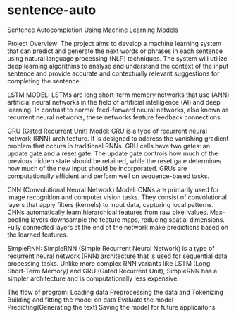 # sentence-auto
Sentence Autocompletion Using Machine Learning Models

Project Overview: The project aims to develop a machine learning system that can predict and generate the next words or phrases in each sentence using natural language processing (NLP) techniques. The system will utilize deep learning algorithms to analyse and understand the context of the input sentence and provide accurate and contextually relevant suggestions for completing the sentence.

LSTM MODEL: LSTMs are long short-term memory networks that use (ANN) artificial neural networks in the field of artificial intelligence (AI) and deep learning. In contrast to normal feed-forward neural networks, also known as recurrent neural networks, these networks feature feedback connections.

GRU (Gated Recurrent Unit) Model: GRU is a type of recurrent neural network (RNN) architecture. It is designed to address the vanishing gradient problem that occurs in traditional RNNs. GRU cells have two gates: an update gate and a reset gate. The update gate controls how much of the previous hidden state should be retained, while the reset gate determines how much of the new input should be incorporated. GRUs are computationally efficient and perform well on sequence-based tasks.

CNN (Convolutional Neural Network) Model: CNNs are primarily used for image recognition and computer vision tasks. They consist of convolutional layers that apply filters (kernels) to input data, capturing local patterns. CNNs automatically learn hierarchical features from raw pixel values. Max-pooling layers downsample the feature maps, reducing spatial dimensions. Fully connected layers at the end of the network make predictions based on the learned features.

SimpleRNN: SimpleRNN (Simple Recurrent Neural Network) is a type of recurrent neural network (RNN) architecture that is used for sequential data processing tasks. Unlike more complex RNN variants like LSTM (Long Short-Term Memory) and GRU (Gated Recurrent Unit), SimpleRNN has a simpler architecture and is computationally less expensive.

The flow of program:
Loading data
Preprocessing the data and Tokenizing
Building and fitting the model on data
Evaluate the model
Predicting(Generating the text)
Saving the model for future applicaitons
